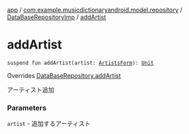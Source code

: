 [app](../../index.md) / [com.example.musicdictionaryandroid.model.repository](../index.md) / [DataBaseRepositoryImp](index.md) / [addArtist](./add-artist.md)

# addArtist

`suspend fun addArtist(artist: `[`ArtistsForm`](../../com.example.musicdictionaryandroid.model.entity/-artists-form/index.md)`): `[`Unit`](https://kotlinlang.org/api/latest/jvm/stdlib/kotlin/-unit/index.html)

Overrides [DataBaseRepository.addArtist](../-data-base-repository/add-artist.md)

アーティスト追加

### Parameters

`artist` - 追加するアーティスト